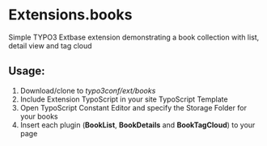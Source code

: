 Extensions.books
================

Simple TYPO3 Extbase extension demonstrating a book collection with list, detail view and tag cloud

Usage:
------

1. Download/clone to *typo3conf/ext/books*
2. Include Extension TypoScript in your site TypoScript Template
3. Open TypoScript Constant Editor and specify the Storage Folder for your books
4. Insert each plugin (**BookList**, **BookDetails** and **BookTagCloud**) to your page